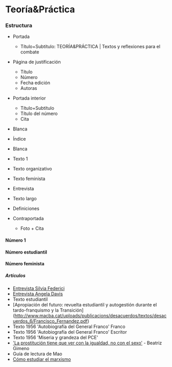# Teoría&Práctica

### Estructura
- Portada
  - Título+Subtítulo: TEORÍA&PRÁCTICA | Textos y reflexiones para el combate
- Página de justificación
  - Título
  - Número
  - Fecha edición
  - Autoras
- Portada interior
  - Título+Subtítulo
  - Título del número
  - Cita  
- Blanca 
- Índice
- Blanca
- Texto 1
- Texto organizativo
- Texto feminista
- Entrevista
- Texto largo
- Definiciones

- Contraportada
  - Foto + Cita

#### Número 1


#### Número estudiantil


#### Número feminista

##### Artículos
- [Entrevista Silvia Federici](http://www.eldiario.es/economia/engano-trabajo-asalariado-liberar-mujeres_0_262823964.html)
- [Entrevista Angela Davis](https://marxismocritico.com/2014/05/19/que-significa-ser-radical-en-el-siglo-xxi/)
- Texto estudiantil
- [Apropiación del futuro: revuelta estudiantil y autogestión durante el tardo-franquismo y la Transición] (http://www.macba.cat/uploads/publicacions/desacuerdos/textos/desacuerdos_6/Francisco_Fernandez.pdf)
- Texto 1956 'Autobiografía del General Franco' Franco
- Texto 1956 'Autobiografía del General Franco' Escritor
- Texto 1956 'Miseria y grandeza del PCE'
- ['La prostitución tiene que ver con la igualdad, no con el sexo'](http://www.eldiario.es/zonacritica/prostitucion-ver-igualdad-sexo_6_235936431.html) - Beatriz Gimeno
- Guía de lectura de Mao
- [Cómo estudiar el marxismo](https://culturaproletaria.wordpress.com/2014/03/03/como-estudiar-el-marxismo/)
